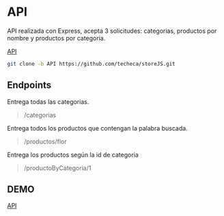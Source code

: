 # API
API realizada con Express, acepta 3 solicitudes: categorias, productos por nombre y productos por categoria.

[API](https://github.com/techeca/storeJS/tree/API)
```bash
git clone -b API https://github.com/techeca/storeJS.git
````

## Endpoints
Entrega todas las categorias.
> /categorias

Entrega todos los productos que contengan la palabra buscada.
> /productos/flor

Entrega los productos según la id de categoria
> /productoByCategoria/1

## DEMO

[API](https://simple-store.onrender.com)
